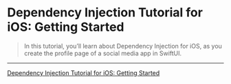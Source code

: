 # Dependency Injection Tutorial for iOS: Getting Started

> In this tutorial, you’ll learn about Dependency Injection for iOS, as you create the profile page of a social media app in SwiftUI.

---

[Dependency Injection Tutorial for iOS: Getting Started](https://www.raywenderlich.com/14223279-dependency-injection-tutorial-for-ios-getting-started)
